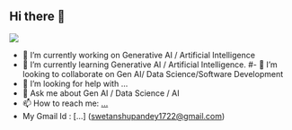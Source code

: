 ## Hi there 👋
![](https://komarev.com/ghpvc/?username=your-github-swetanshu-ds)


- 🔭 I’m currently working on Generative AI / Artificial Intelligence
- 🌱 I’m currently learning Generative AI / Artificial Intelligence.
#- 👯 I’m looking to collaborate on  Gen AI/ Data Science/Software Development
- 🤔 I’m looking for help with ...
- 💬 Ask me about Gen AI / Data Science / AI
- 📫 How to reach me: [...](https://www.linkedin.com/in/swetanshu-pandey-54b08a1b8/)
- My Gmail Id : [...] (swetanshupandey1722@gmail.com)


